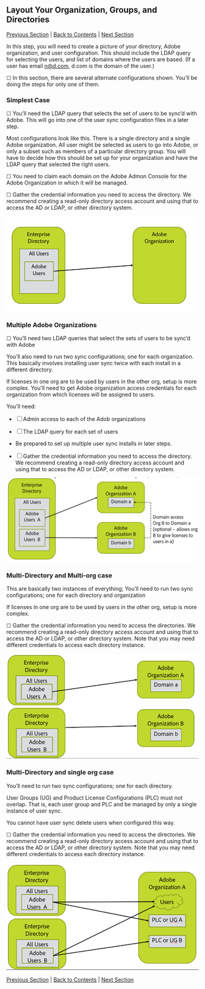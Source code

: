 ## Layout Your Organization, Groups, and Directories
[Previous Section](before_you_start.md) | [Back to Contents](Contents.md) |  [Next Section](layout_products.md)

In this step, you will need to create a picture of your directory, Adobe organization, and user configuration.  This should include the LDAP query for selecting the users, and list of domains where the users are based.  (If a user has email n@d.com, d.com is the domain of the user.)

&#9744; In this section, there are several alternate configurations shown.  You'll be doing the steps for only one of them.

### Simplest Case

&#9744; You’ll need the LDAP query that selects the set of users to be sync’d with Adobe.  This will go into one of the user sync configuration files in a later step.

Most configurations look like this.  There is a single directory and a single Adobe organization. All user might be selected as users to go into Adobe, or only a subset such as members of a particular directory group.  You will have to decide how this should be set up for your organization and have the LDAP query that selected the right users.


&#9744; You need to claim each domain on the Adobe Admon Console for the Adobe Organization in which it will be managed.

&#9744; Gather the credential information you need to access the directory.  We recommend creating a read-only directory access account and using that to access the AD or LDAP, or other directory system.

![Simple Configuration](images/layout_orgs_simple.PNG)

### Multiple Adobe Organizations

&#9744; You’ll need two LDAP queries that select the sets of users to be sync’d with Adobe

You’ll also need to run two sync configurations; one for each organization.  This basically involves installing user sync twice with each install in a different directory.

If licenses in one org are to be used by users in the other org, setup is more complex.  You'll need to get Adobe organization access credentials for each organization from which licenses will be assigned to users.

You'll need:

- &#9744; Admin access to each of the Adob organizations

- &#9744; The LDAP query for each set of users

-  Be prepared to set up multiple user sync installs in later steps.

-  &#9744; Gather the credential information you need to access the directory.  We recommend creating a read-only directory access account and using that to access the AD or LDAP, or other directory system.




![Multi Configuration](images/layout_orgs_multi.png)

### Multi-Directory and Multi-org case

This are basically two instances of everything; You’ll need to run two sync configurations; one for each directory and organization

If licenses in one org are to be used by users in the other org, setup is more complex.

&#9744; Gather the credential information you need to access the directories.  We recommend creating a read-only directory access account and using that to access the AD or LDAP, or other directory system.  Note that you may need different credentials to access each directory instance.


![Multi orgs and multiple directories](images/layout_orgs_multi_dir_multi_org.png)



### Multi-Directory and single org case

You’ll need to run two sync configurations; one for each directory.

User Groups (UG) and Product License Configurations (PLC) must not overlap.  That is, each user group and PLC and be managed by only a single instance of user sync.

You cannot have user sync delete users when configured this way.

&#9744; Gather the credential information you need to access the directories.  We recommend creating a read-only directory access account and using that to access the AD or LDAP, or other directory system.  Note that you may need different credentials to access each directory instance.


![Multi directories and single org](images/layout_orgs_multi_dir_single_org.png)

[Previous Section](before_you_start.md) | [Back to Contents](Contents.md) |  [Next Section](layout_products.md)
